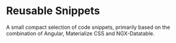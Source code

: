 # Reusable Snippets
A small compact selection of code snippets, primarily based on the combination of Angular, Materialize CSS and NGX-Datatable.

